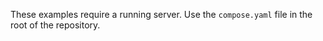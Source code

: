 These examples require a running server. Use the `compose.yaml` file in the root of the repository.

